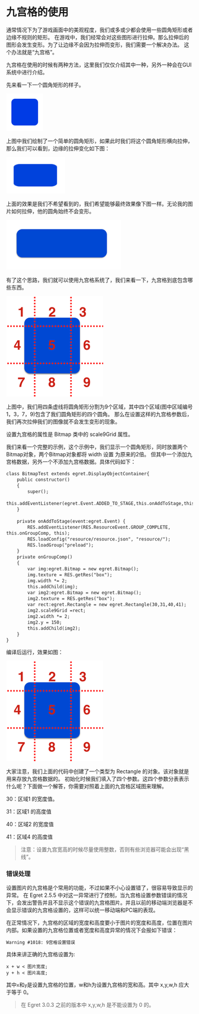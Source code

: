 # 九宫格的使用

通常情况下为了游戏画面中的美观程度，我们或多或少都会使用一些圆角矩形或者边缘不规则的矩形。 在游戏中，我们经常会对这些图形进行拉伸。那么拉伸后的图形会发生变形。为了让边缘不会因为拉伸而变形，我们需要一个解决办法。 这个办法就是“九宫格”。

九宫格在使用的时候有两种方法，这里我们仅仅介绍其中一种，另外一种会在GUI系统中进行介绍。

先来看一下一个圆角矩形的样子。

![](556564e1ddd8d.png)

上图中我们绘制了一个简单的圆角矩形，如果此时我们将这个圆角矩形横向拉伸，那么我们可以看到，边缘的拉伸变化如下图：

![](556564e1e524c.png)

上面的效果是我们不希望看到的，我们希望能够最终效果像下图一样。无论我的图片如何拉伸，他的圆角始终不会变形。

![](556564e1e5d41.png)

有了这个思路，我们就可以使用九宫格系统了，我们来看一下，九宫格到底包含哪些东西。

![](556564e1e68d5.png)

上图中，我们用四条虚线将圆角矩形分割为9个区域，其中四个区域(图中区域编号1，3，7，9)包含了我们圆角矩形的四个圆角。 那么在设置这样的九宫格参数后，我们再次拉伸我们的图像就不会发生变形的现象。

设置九宫格的属性是 Bitmap 类中的 scale9Grid 属性。

我们来看一个完整的示例，这个示例中，我们显示一个圆角矩形，同时放置两个Bitmap对象，两个Bitmap对象都将 width 设置 为原来的2倍。 但其中一个添加九宫格数据，另外一个不添加九宫格数据。具体代码如下：

```
class BitmapTest extends egret.DisplayObjectContainer{
    public constructor()
    {
        super();
        this.addEventListener(egret.Event.ADDED_TO_STAGE,this.onAddToStage,this);
    }
    
    private onAddToStage(event:egret.Event) {
        RES.addEventListener(RES.ResourceEvent.GROUP_COMPLETE, this.onGroupComp, this);
        RES.loadConfig("resource/resource.json", "resource/");
        RES.loadGroup("preload");
    }
    private onGroupComp()
    {
        var img:egret.Bitmap = new egret.Bitmap();
        img.texture = RES.getRes("box");
        img.width *= 2;
        this.addChild(img);
        var img2:egret.Bitmap = new egret.Bitmap();
        img2.texture = RES.getRes("box");
        var rect:egret.Rectangle = new egret.Rectangle(30,31,40,41);
        img2.scale9Grid =rect;
        img2.width *= 2;
        img2.y = 150;
        this.addChild(img2);
    }
}
```

编译后运行，效果如图：

![](556564e1e68d5.png)

大家注意，我们上面的代码中创建了一个类型为 Rectangle 的对象。该对象就是用来存放九宫格数据的。 初始化时候我们填入了四个参数。这四个参数分表表示什么呢？下面做一个解答，你需要对照着上面的九宫格区域图来理解。

30：区域1 的宽度值。

31：区域1 的高度值

40：区域2 的宽度值

41：区域4 的高度值

>注意：设置九宫宽高的时候尽量使用整数，否则有些浏览器可能会出现“黑线”。


### 错误处理

设置图片的九宫格是个常用的功能，不过如果不小心设置错了，很容易导致显示的异常。 在 Egret 2.5.5 中对这一异常进行了控制，当九宫格设置参数错误的情况下，会发出警告并且不显示这个错误的九宫格图片。并且以前的移动端浏览器是不会显示错误的九宫格设置的，这样可以统一移动端和PC端的表现。

在正常情况下，九宫格的区域的宽度和高度要小于图片的宽度和高度，位置在图片内部。如果设置的九宫格位置或者宽度和高度异常的情况下会报如下错误：

```
Warning #1018: 9宫格设置错误
```

具体来讲正确的九宫格设置为:
```
x + w < 图片宽度;
y + h < 图片高度;
```
其中`x`和`y`是设置九宫格的位置，w和h为设置九宫格的宽和高。其中 x,y,w,h 应大于等于 0。

> 在 Egret 3.0.3 之前的版本中 x,y,w,h 是不能设置为 0 的。

 
